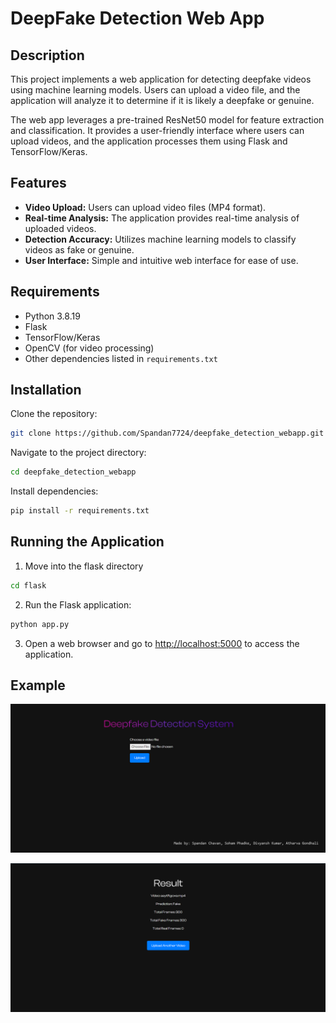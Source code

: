 ﻿# DeepFake Detection Web App

## Description
This project implements a web application for detecting deepfake videos using machine learning models. Users can upload a video file, and the application will analyze it to determine if it is likely a deepfake or genuine.

The web app leverages a pre-trained ResNet50 model for feature extraction and classification. It provides a user-friendly interface where users can upload videos, and the application processes them using Flask and TensorFlow/Keras.

## Features
- **Video Upload:** Users can upload video files (MP4 format).
- **Real-time Analysis:** The application provides real-time analysis of uploaded videos.
- **Detection Accuracy:** Utilizes machine learning models to classify videos as fake or genuine.
- **User Interface:** Simple and intuitive web interface for ease of use.

## Requirements
- Python 3.8.19
- Flask
- TensorFlow/Keras
- OpenCV (for video processing)
- Other dependencies listed in `requirements.txt`

## Installation
Clone the repository:
```bash
git clone https://github.com/Spandan7724/deepfake_detection_webapp.git
```
Navigate to the project directory:
```bash
cd deepfake_detection_webapp
```
Install dependencies:
```bash 
pip install -r requirements.txt
```

## Running the Application

1. Move into the flask directory 
```bash
cd flask
```

2. Run the Flask application:
```bash
python app.py
```
3. Open a web browser and go to <http://localhost:5000> to access the application.

## Example

![Alt Text](assets/Screenshot%202024-06-16%20143006.png)


![Alt Text](assets/Screenshot%202024-06-16%20143104.png)
